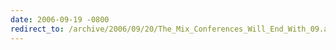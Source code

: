 ```yaml
---
date: 2006-09-19 -0800
redirect_to: /archive/2006/09/20/The_Mix_Conferences_Will_End_With_09.aspx/
---
```

